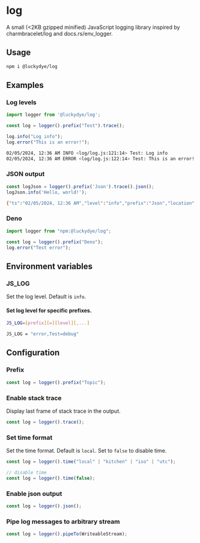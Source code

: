 # log

A small (<2KB gzipped minified) JavaScript logging library inspired by charmbracelet/log and docs.rs/env_logger.

## Usage

```bash
npm i @luckydye/log
```

## Examples

### Log levels

```javascript
import logger from '@luckydye/log';

const log = logger().prefix("Test").trace();

log.info("Log info");
log.error("This is an error!");
```

```bash
02/05/2024, 12:36 AM INFO <log/log.js:121:14> Test: Log info
02/05/2024, 12:36 AM ERROR <log/log.js:122:14> Test: This is an error!
```

### JSON output

```javascript
const logJson = logger().prefix('Json').trace().json();
logJson.info('Hello, world!');
```

```bash
{"ts":"02/05/2024, 12:36 AM","level":"info","prefix":"Json","location":"log/log.js:119:14","msg":"Hello, world!"}
```

### Deno

```javascript
import logger from "npm:@luckydye/log";

const log = logger().prefix("Deno");
log.error("Test error");
```

## Environment variables

### JS_LOG

Set the log level. Default is `info`.

#### Set log level for specific prefixes.

```bash
JS_LOG=[prefix][=][level][,...]
```

```bash
JS_LOG = "error,Test=debug"
```

## Configuration

### Prefix

```javascript
const log = logger().prefix("Topic");
```

### Enable stack trace

Display last frame of stack trace in the output.

```javascript
const log = logger().trace();
```

### Set time format

Set the time format. Default is `local`.
Set to `false` to disable time.

```javascript
const log = logger().time("local" | "kitchen" | "iso" | "utc");

// disable time
const log = logger().time(false);
```

### Enable json output

```javascript
const log = logger().json();
```

### Pipe log messages to arbitrary stream

```javascript
const log = logger().pipeTo(WriteableStream);
```
